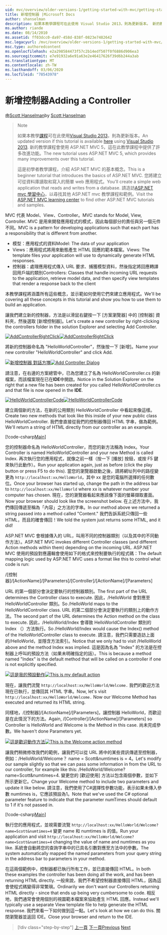 ```yaml
---
uid: mvc/overview/older-versions-1/getting-started-with-mvc/getting-started-with-mvc-part2
title: 新增控制器 |Microsoft Docs
author: shanselman
description: 如果本教學課程可在此使用 Visual Studio 2013，則為更新版本。 新的教學課程使用 ASP.NET MVC 5，它提供了許多透過 t 的改良功能 。
ms.author: riande
ms.date: 08/14/2010
ms.assetid: ff03dcc0-da97-458d-838f-0823e7482642
msc.legacyurl: /mvc/overview/older-versions-1/getting-started-with-mvc/getting-started-with-mvc-part2
msc.type: authoredcontent
ms.openlocfilehash: e2a298584473f57c2b14edf507f0f6886d906ea3
ms.sourcegitcommit: e7e91932a6e91a63e2e46417626f39d6b244a3ab
ms.translationtype: MT
ms.contentlocale: zh-TW
ms.lasthandoff: 03/06/2020
ms.locfileid: "78543978"
---
```

# <a name="adding-a-controller"></a><span data-ttu-id="58639-104">新增控制器</span><span class="sxs-lookup"><span data-stu-id="58639-104">Adding a Controller</span></span>

<span data-ttu-id="58639-105">由[Scott Hanselman](https://github.com/shanselman)</span><span class="sxs-lookup"><span data-stu-id="58639-105">by [Scott Hanselman](https://github.com/shanselman)</span></span>

> > [!NOTE]
> > <span data-ttu-id="58639-106">如果本教學[課程](../../getting-started/introduction/getting-started.md)可在此使用[Visual Studio 2013](https://my.visualstudio.com/Downloads?q=visual%20studio%202013)，則為更新版本。</span><span class="sxs-lookup"><span data-stu-id="58639-106">An updated version if this tutorial is available [here](../../getting-started/introduction/getting-started.md) using [Visual Studio 2013](https://my.visualstudio.com/Downloads?q=visual%20studio%202013).</span></span> <span data-ttu-id="58639-107">新的教學課程會使用 ASP.NET MVC 5，這在此教學課程中提供了許多改進功能。</span><span class="sxs-lookup"><span data-stu-id="58639-107">The new tutorial uses ASP.NET MVC 5, which provides many improvements over this tutorial.</span></span>
>
>
> <span data-ttu-id="58639-108">這是初學者教學課程，介紹 ASP.NET MVC 的基本概念。</span><span class="sxs-lookup"><span data-stu-id="58639-108">This is a beginner tutorial that introduces the basics of ASP.NET MVC.</span></span> <span data-ttu-id="58639-109">您將建立可從資料庫讀取和寫入的簡單 web 應用程式。</span><span class="sxs-lookup"><span data-stu-id="58639-109">You'll create a simple web application that reads and writes from a database.</span></span> <span data-ttu-id="58639-110">請造訪[ASP.NET mvc 學習中心](../../../index.md)，以尋找其他 ASP.NET mvc 教學課程和範例。</span><span class="sxs-lookup"><span data-stu-id="58639-110">Visit the [ASP.NET MVC learning center](../../../index.md) to find other ASP.NET MVC tutorials and samples.</span></span>

<span data-ttu-id="58639-111">MVC 代表 Model、View、Controller。</span><span class="sxs-lookup"><span data-stu-id="58639-111">MVC stands for Model, View, Controller.</span></span> <span data-ttu-id="58639-112">MVC 是用來開發應用程式的模式，因此每個部分的責任與另一個元件不同。</span><span class="sxs-lookup"><span data-stu-id="58639-112">MVC is a pattern for developing applications such that each part has a responsibility that is different from another.</span></span>

- <span data-ttu-id="58639-113">模型：應用程式的資料</span><span class="sxs-lookup"><span data-stu-id="58639-113">Model: The data of your application</span></span>
- <span data-ttu-id="58639-114">Views：應用程式將用來動態產生 HTML 回應的範本檔案。</span><span class="sxs-lookup"><span data-stu-id="58639-114">Views: The template files your application will use to dynamically generate HTML responses.</span></span>
- <span data-ttu-id="58639-115">控制器：處理應用程式傳入 URL 要求、捕獲模型資料，然後指定將回應轉譯回用戶端的類別</span><span class="sxs-lookup"><span data-stu-id="58639-115">Controllers: Classes that handle incoming URL requests to the application, retrieve model data, and then specify view templates that render a response back to the client</span></span>

<span data-ttu-id="58639-116">本教學課程將涵蓋所有這些概念，並示範如何使用它們來建立應用程式。</span><span class="sxs-lookup"><span data-stu-id="58639-116">We'll be covering all these concepts in this tutorial and show you how to use them to build an application.</span></span>

<span data-ttu-id="58639-117">讓我們建立新的控制器，方法是以滑鼠右鍵按一下 [方案瀏覽器] 中的 [控制器] 資料夾，然後選取 [新增控制器]。</span><span class="sxs-lookup"><span data-stu-id="58639-117">Let's create a new controller by right-clicking the controllers folder in the solution Explorer and selecting Add Controller.</span></span>

<span data-ttu-id="58639-118">[![AddControllerRightClick](getting-started-with-mvc-part2/_static/image2.png)](getting-started-with-mvc-part2/_static/image1.png)</span><span class="sxs-lookup"><span data-stu-id="58639-118">[![AddControllerRightClick](getting-started-with-mvc-part2/_static/image2.png)](getting-started-with-mvc-part2/_static/image1.png)</span></span>

<span data-ttu-id="58639-119">將新的控制器命名為 "HelloWorldController"，然後按一下 [新增]。</span><span class="sxs-lookup"><span data-stu-id="58639-119">Name your new controller "HelloWorldController" and click Add.</span></span>

<span data-ttu-id="58639-120">[![新增控制器 對話方塊](getting-started-with-mvc-part2/_static/image4.png)](getting-started-with-mvc-part2/_static/image3.png)</span><span class="sxs-lookup"><span data-stu-id="58639-120">[![Add Controller Dialog](getting-started-with-mvc-part2/_static/image4.png)](getting-started-with-mvc-part2/_static/image3.png)</span></span>

<span data-ttu-id="58639-121">請注意，在右邊的方案總管中，已為您建立了名為 HelloWorldController.cs 的新檔案，而該檔案現在已在**IDE**中開啟。</span><span class="sxs-lookup"><span data-stu-id="58639-121">Notice in the Solution Explorer on the right that a new file has been created for you called HelloWorldController.cs and that file is now opened in the **IDE**.</span></span>

<span data-ttu-id="58639-122">[![HelloWorldControllerCode](getting-started-with-mvc-part2/_static/image6.png)](getting-started-with-mvc-part2/_static/image5.png)</span><span class="sxs-lookup"><span data-stu-id="58639-122">[![HelloWorldControllerCode](getting-started-with-mvc-part2/_static/image6.png)](getting-started-with-mvc-part2/_static/image5.png)</span></span>

<span data-ttu-id="58639-123">建立兩個新的方法，在新的公用類別 HelloWorldController 中看起來像這樣。</span><span class="sxs-lookup"><span data-stu-id="58639-123">Create two new methods that look like this inside of your new public class HelloWorldController.</span></span> <span data-ttu-id="58639-124">我們會直接從我們的控制器傳回 HTML 字串，做為範例。</span><span class="sxs-lookup"><span data-stu-id="58639-124">We'll return a string of HTML directly from our controller as an example.</span></span>

[!code-csharp[Main](getting-started-with-mvc-part2/samples/sample1.cs)]

<span data-ttu-id="58639-125">您的控制器命名為 HelloWorldController，而您的新方法稱為 Index。</span><span class="sxs-lookup"><span data-stu-id="58639-125">Your Controller is named HelloWorldController and your new Method is called Index.</span></span> <span data-ttu-id="58639-126">再次執行您的應用程式，就像之前一樣（按一下 [播放] 按鈕，或按 F5 鍵來執行此動作）。</span><span class="sxs-lookup"><span data-stu-id="58639-126">Run your application again, just as before (click the play button or press F5 to do this).</span></span> <span data-ttu-id="58639-127">當您的瀏覽器啟動之後，請將網址列中的路徑變更為 `http://localhost:xx/HelloWorld`，其中 xx 是您的電腦所選擇的任何數位。</span><span class="sxs-lookup"><span data-stu-id="58639-127">Once your browser has started up, change the path in the address bar to `http://localhost:xx/HelloWorld` where xx is whatever number your computer has chosen.</span></span> <span data-ttu-id="58639-128">現在，您的瀏覽器看起來應該像下面的螢幕擷取畫面。</span><span class="sxs-lookup"><span data-stu-id="58639-128">Now your browser should look like the screenshot below.</span></span> <span data-ttu-id="58639-129">在上述方法中，我們傳回傳遞至稱為「內容」之方法的字串。</span><span class="sxs-lookup"><span data-stu-id="58639-129">In our method above we returned a string passed into a method called "Content."</span></span> <span data-ttu-id="58639-130">我們告訴系統只傳回一些 HTML，而且的確會傳回！</span><span class="sxs-lookup"><span data-stu-id="58639-130">We told the system just returns some HTML, and it did!</span></span>

<span data-ttu-id="58639-131">ASP.NET MVC 會根據傳入的 URL，叫用不同的控制器類別（以及其中的不同動作方法）。</span><span class="sxs-lookup"><span data-stu-id="58639-131">ASP.NET MVC invokes different Controller classes (and different Action methods within them) depending on the incoming URL.</span></span> <span data-ttu-id="58639-132">ASP.NET MVC 使用的預設對應邏輯會使用如下的格式來控制要執行的程式碼：</span><span class="sxs-lookup"><span data-stu-id="58639-132">The default mapping logic used by ASP.NET MVC uses a format like this to control what code is run:</span></span>

<span data-ttu-id="58639-133">/[控制器]/[ActionName]/[Parameters]</span><span class="sxs-lookup"><span data-stu-id="58639-133">/[Controller]/[ActionName]/[Parameters]</span></span>

<span data-ttu-id="58639-134">URL 的第一個部分會決定要執行的控制器類別。</span><span class="sxs-lookup"><span data-stu-id="58639-134">The first part of the URL determines the Controller class to execute.</span></span> <span data-ttu-id="58639-135">因此，/HelloWorld 會對應至 HelloWorldController 類別。</span><span class="sxs-lookup"><span data-stu-id="58639-135">So /HelloWorld maps to the HelloWorldController class.</span></span> <span data-ttu-id="58639-136">URL 的第二個部分會決定要執行的類別上的動作方法。</span><span class="sxs-lookup"><span data-stu-id="58639-136">The second part of the URL determines the Action method on the class to execute.</span></span> <span data-ttu-id="58639-137">因此，/HelloWorld/Index 會導致 HelloWorldController 類別的 Index （）方法執行。</span><span class="sxs-lookup"><span data-stu-id="58639-137">So /HelloWorld/Index would cause the Index() method of the HelloWorldController class to execute.</span></span> <span data-ttu-id="58639-138">請注意，我們只需要造訪上面的/HelloWorld，並隱含方法索引。</span><span class="sxs-lookup"><span data-stu-id="58639-138">Notice that we only had to visit /HelloWorld above and the method Index was implied.</span></span> <span data-ttu-id="58639-139">這是因為名為 "Index" 的方法是在控制器上呼叫的預設方法（如果未明確指定的話）。</span><span class="sxs-lookup"><span data-stu-id="58639-139">This is because a method named "Index" is the default method that will be called on a controller if one is not explicitly specified.</span></span>

<span data-ttu-id="58639-140">[![這是我的預設動作](getting-started-with-mvc-part2/_static/image8.png)](getting-started-with-mvc-part2/_static/image7.png)</span><span class="sxs-lookup"><span data-stu-id="58639-140">[![This is my default action](getting-started-with-mvc-part2/_static/image8.png)](getting-started-with-mvc-part2/_static/image7.png)</span></span>

<span data-ttu-id="58639-141">現在，讓我們流覽 `http://localhost:xx/HelloWorld/Welcome.` 我們的歡迎方法現在已執行，並傳回其 HTML 字串。</span><span class="sxs-lookup"><span data-stu-id="58639-141">Now, let's visit `http://localhost:xx/HelloWorld/Welcome.` Now our Welcome Method has executed and returned its HTML string.</span></span>

<span data-ttu-id="58639-142">同樣地，/[控制器]/[ActionName]/[Parameters]，讓控制器 HelloWorld，而歡迎是在此情況下的方法。</span><span class="sxs-lookup"><span data-stu-id="58639-142">Again, /[Controller]/[ActionName]/[Parameters] so Controller is HelloWorld and Welcome is the Method in this case.</span></span> <span data-ttu-id="58639-143">尚未完成參數。</span><span class="sxs-lookup"><span data-stu-id="58639-143">We haven't done Parameters yet.</span></span>

<span data-ttu-id="58639-144">[![這是歡迎動作方法](getting-started-with-mvc-part2/_static/image10.png)](getting-started-with-mvc-part2/_static/image9.png)</span><span class="sxs-lookup"><span data-stu-id="58639-144">[![This is the Welcome action method](getting-started-with-mvc-part2/_static/image10.png)](getting-started-with-mvc-part2/_static/image9.png)</span></span>

<span data-ttu-id="58639-145">讓我們稍微修改我們的範例，讓我們可以從 URL 將中的某些資訊傳遞至控制器，例如：/HelloWorld/Welcome？ name = Scott&amp;numtimes is = 4。</span><span class="sxs-lookup"><span data-stu-id="58639-145">Let's modify our sample slightly so that we can pass some information in from the URL to our controller, for example like this: /HelloWorld/Welcome?name=Scott&amp;numtimes=4.</span></span> <span data-ttu-id="58639-146">變更您的 [歡迎使用] 方法以包含兩個參數，並如下所示更新它。</span><span class="sxs-lookup"><span data-stu-id="58639-146">Change your Welcome method to include two parameters and update it like below.</span></span> <span data-ttu-id="58639-147">請注意，我們使用了C#選擇性參數功能，表示如果未傳入參數 numtimes is，它應該預設為1。</span><span class="sxs-lookup"><span data-stu-id="58639-147">Note that we've used the C# optional parameter feature to indicate that the parameter numTimes should default to 1 if it's not passed in.</span></span>

[!code-csharp[Main](getting-started-with-mvc-part2/samples/sample2.cs)]

<span data-ttu-id="58639-148">執行您的應用程式，並視需要流覽 `http://localhost:xx/HelloWorld/Welcome?name=Scott&numtimes=4` 變更 name 和 numtimes is 的值。</span><span class="sxs-lookup"><span data-stu-id="58639-148">Run your application and visit `http://localhost:xx/HelloWorld/Welcome?name=Scott&numtimes=4` changing the value of name and numtimes as you like.</span></span> <span data-ttu-id="58639-149">系統會自動將您的查詢字串中的已具名引數對應至方法中的參數。</span><span class="sxs-lookup"><span data-stu-id="58639-149">The system automatically mapped the named parameters from your query string in the address bar to parameters in your method.</span></span>

<span data-ttu-id="58639-150">在這兩個範例中，控制器都已執行所有工作，並已直接傳回 HTML。</span><span class="sxs-lookup"><span data-stu-id="58639-150">In both these examples the controller has been doing all the work, and has been returning HTML directly.</span></span> <span data-ttu-id="58639-151">一般來說，我們不希望控制器直接傳回 HTML，因為這會使程式碼變得非常繁瑣。</span><span class="sxs-lookup"><span data-stu-id="58639-151">Ordinarily we don't want our Controllers returning HTML directly - since that ends up being very cumbersome to code.</span></span> <span data-ttu-id="58639-152">相反地，我們通常會使用個別的視圖範本檔案來協助產生 HTML 回應。</span><span class="sxs-lookup"><span data-stu-id="58639-152">Instead we'll typically use a separate View template file to help generate the HTML response.</span></span> <span data-ttu-id="58639-153">我們來看一下如何做到這一點。</span><span class="sxs-lookup"><span data-stu-id="58639-153">Let's look at how we can do this.</span></span> <span data-ttu-id="58639-154">關閉瀏覽器並返回 IDE。</span><span class="sxs-lookup"><span data-stu-id="58639-154">Close your browser and return to the IDE.</span></span>

> [!div class="step-by-step"]
> <span data-ttu-id="58639-155">[上一頁](getting-started-with-mvc-part1.md)
> [下一頁](getting-started-with-mvc-part3.md)</span><span class="sxs-lookup"><span data-stu-id="58639-155">[Previous](getting-started-with-mvc-part1.md)
[Next](getting-started-with-mvc-part3.md)</span></span>
